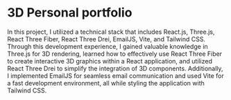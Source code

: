 # 3D Personal portfolio

In this project, I utilized a technical stack that includes React.js, Three.js, React Three Fiber, React Three Drei, EmailJS, Vite, and Tailwind CSS. Through this development experience, I gained valuable knowledge in Three.js for 3D rendering, learned how to effectively use React Three Fiber to create interactive 3D graphics within a React application, and utilized React Three Drei to simplify the integration of 3D components. Additionally, I implemented EmailJS for seamless email communication and used Vite for a fast development environment, all while styling the application with Tailwind CSS.
